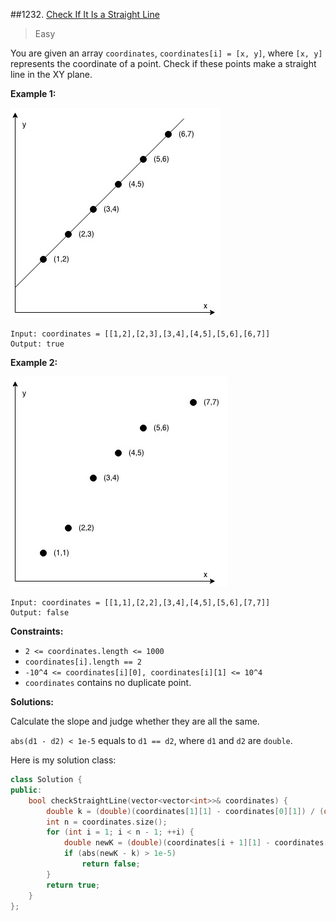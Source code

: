 ##1232. [Check If It Is a Straight Line](https://leetcode.com/problems/check-if-it-is-a-straight-line/) 

> Easy

You are given an array `coordinates`, `coordinates[i] = [x, y]`, where `[x, y]` represents the coordinate of a point. Check if these points make a straight line in the XY plane.

 

 

**Example 1:**

![img](./imgs/1232.jpg)

```
Input: coordinates = [[1,2],[2,3],[3,4],[4,5],[5,6],[6,7]]
Output: true
```

**Example 2:**

**![img](./imgs/1232-2.jpg)**

```
Input: coordinates = [[1,1],[2,2],[3,4],[4,5],[5,6],[7,7]]
Output: false
```

 

**Constraints:**

- `2 <= coordinates.length <= 1000`
- `coordinates[i].length == 2`
- `-10^4 <= coordinates[i][0], coordinates[i][1] <= 10^4`
- `coordinates` contains no duplicate point.



**Solutions:**

Calculate the slope and judge whether they are all the same.

`abs(d1 - d2) < 1e-5` equals to `d1 == d2`, where `d1` and `d2` are `double`.

Here is my solution class:

```c++
class Solution {
public:
	bool checkStraightLine(vector<vector<int>>& coordinates) {
		double k = (double)(coordinates[1][1] - coordinates[0][1]) / (double)(coordinates[1][0] - coordinates[0][0]);
		int n = coordinates.size();
		for (int i = 1; i < n - 1; ++i) {
			double newK = (double)(coordinates[i + 1][1] - coordinates[i][1]) / (double)(coordinates[i + 1][0] - coordinates[i][0]);
			if (abs(newK - k) > 1e-5)
				return false;
		}
		return true;
	}
};
```

